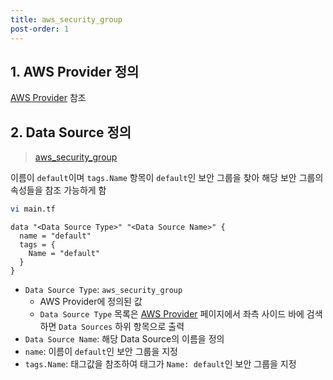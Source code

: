 ```yaml
---
title: aws_security_group
post-order: 1
---
```


## 1. AWS Provider 정의

 [AWS Provider](http://kim-dongoh.github.io/documents/terraform/provider/aws/) 참조



## 2. Data Source 정의

> [aws_security_group](https://registry.terraform.io/providers/hashicorp/aws/latest/docs/data-sources/security_group)

이름이 `default`이며 `tags.Name` 항목이 `default`인 보안 그룹을 찾아 해당 보안 그룹의 속성들을 참조 가능하게 함

```bash
vi main.tf
```

```hcl
data "<Data Source Type>" "<Data Source Name>" {
  name = "default"
  tags = {
    Name = "default"
  }
}
```

* `Data Source Type`: `aws_security_group`
  * AWS Provider에 정의된 값
  * `Data Source Type` 목록은 [AWS Provider](https://registry.terraform.io/providers/hashicorp/aws/latest/docs) 페이지에서 좌측 사이드 바에 검색하면 `Data Sources` 하위 항목으로 출력
* `Data Source Name`: 해당 Data Source의 이름을 정의
* `name`: 이름이 `default`인 보안 그룹을 지정
* `tags.Name`: 태그값을 참조하여 태그가 `Name: default`인 보안 그룹을 지정
